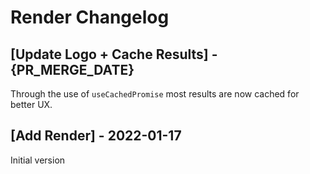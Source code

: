 # Render Changelog

## [Update Logo + Cache Results] - {PR_MERGE_DATE}
Through the use of `useCachedPromise` most results are now cached for better UX.

## [Add Render] - 2022-01-17
Initial version
